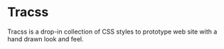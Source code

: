 # Tracss
Tracss is a drop-in collection of CSS styles to prototype web site with a hand drawn look and feel.
